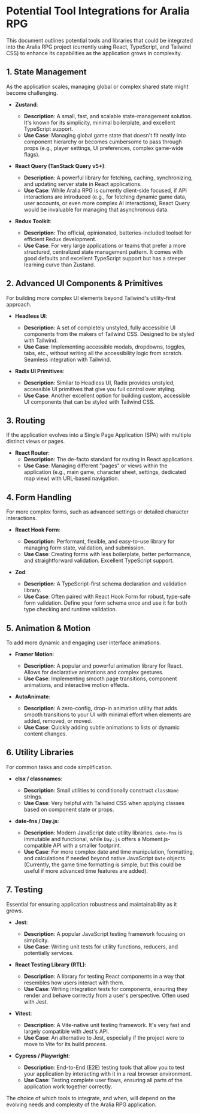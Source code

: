 
# Potential Tool Integrations for Aralia RPG

This document outlines potential tools and libraries that could be integrated into the Aralia RPG project (currently using React, TypeScript, and Tailwind CSS) to enhance its capabilities as the application grows in complexity.

## 1. State Management

As the application scales, managing global or complex shared state might become challenging.

*   **Zustand**:
    *   **Description**: A small, fast, and scalable state-management solution. It's known for its simplicity, minimal boilerplate, and excellent TypeScript support.
    *   **Use Case**: Managing global game state that doesn't fit neatly into component hierarchy or becomes cumbersome to pass through props (e.g., player settings, UI preferences, complex game-wide flags).

*   **React Query (TanStack Query v5+)**:
    *   **Description**: A powerful library for fetching, caching, synchronizing, and updating server state in React applications.
    *   **Use Case**: While Aralia RPG is currently client-side focused, if API interactions are introduced (e.g., for fetching dynamic game data, user accounts, or even more complex AI interactions), React Query would be invaluable for managing that asynchronous data.

*   **Redux Toolkit**:
    *   **Description**: The official, opinionated, batteries-included toolset for efficient Redux development.
    *   **Use Case**: For very large applications or teams that prefer a more structured, centralized state management pattern. It comes with good defaults and excellent TypeScript support but has a steeper learning curve than Zustand.

## 2. Advanced UI Components & Primitives

For building more complex UI elements beyond Tailwind's utility-first approach.

*   **Headless UI**:
    *   **Description**: A set of completely unstyled, fully accessible UI components from the makers of Tailwind CSS. Designed to be styled with Tailwind.
    *   **Use Case**: Implementing accessible modals, dropdowns, toggles, tabs, etc., without writing all the accessibility logic from scratch. Seamless integration with Tailwind.

*   **Radix UI Primitives**:
    *   **Description**: Similar to Headless UI, Radix provides unstyled, accessible UI primitives that give you full control over styling.
    *   **Use Case**: Another excellent option for building custom, accessible UI components that can be styled with Tailwind CSS.

## 3. Routing

If the application evolves into a Single Page Application (SPA) with multiple distinct views or pages.

*   **React Router**:
    *   **Description**: The de-facto standard for routing in React applications.
    *   **Use Case**: Managing different "pages" or views within the application (e.g., main game, character sheet, settings, dedicated map view) with URL-based navigation.

## 4. Form Handling

For more complex forms, such as advanced settings or detailed character interactions.

*   **React Hook Form**:
    *   **Description**: Performant, flexible, and easy-to-use library for managing form state, validation, and submission.
    *   **Use Case**: Creating forms with less boilerplate, better performance, and straightforward validation. Excellent TypeScript support.

*   **Zod**:
    *   **Description**: A TypeScript-first schema declaration and validation library.
    *   **Use Case**: Often paired with React Hook Form for robust, type-safe form validation. Define your form schema once and use it for both type checking and runtime validation.

## 5. Animation & Motion

To add more dynamic and engaging user interface animations.

*   **Framer Motion**:
    *   **Description**: A popular and powerful animation library for React. Allows for declarative animations and complex gestures.
    *   **Use Case**: Implementing smooth page transitions, component animations, and interactive motion effects.

*   **AutoAnimate**:
    *   **Description**: A zero-config, drop-in animation utility that adds smooth transitions to your UI with minimal effort when elements are added, removed, or moved.
    *   **Use Case**: Quickly adding subtle animations to lists or dynamic content changes.

## 6. Utility Libraries

For common tasks and code simplification.

*   **clsx / classnames**:
    *   **Description**: Small utilities to conditionally construct `className` strings.
    *   **Use Case**: Very helpful with Tailwind CSS when applying classes based on component state or props.

*   **date-fns / Day.js**:
    *   **Description**: Modern JavaScript date utility libraries. `date-fns` is immutable and functional, while `Day.js` offers a Moment.js-compatible API with a smaller footprint.
    *   **Use Case**: For more complex date and time manipulation, formatting, and calculations if needed beyond native JavaScript `Date` objects. (Currently, the game time formatting is simple, but this could be useful if more advanced time features are added).

## 7. Testing

Essential for ensuring application robustness and maintainability as it grows.

*   **Jest**:
    *   **Description**: A popular JavaScript testing framework focusing on simplicity.
    *   **Use Case**: Writing unit tests for utility functions, reducers, and potentially services.

*   **React Testing Library (RTL)**:
    *   **Description**: A library for testing React components in a way that resembles how users interact with them.
    *   **Use Case**: Writing integration tests for components, ensuring they render and behave correctly from a user's perspective. Often used with Jest.

*   **Vitest**:
    *   **Description**: A Vite-native unit testing framework. It's very fast and largely compatible with Jest's API.
    *   **Use Case**: An alternative to Jest, especially if the project were to move to Vite for its build process.

*   **Cypress / Playwright**:
    *   **Description**: End-to-End (E2E) testing tools that allow you to test your application by interacting with it in a real browser environment.
    *   **Use Case**: Testing complete user flows, ensuring all parts of the application work together correctly.

The choice of which tools to integrate, and when, will depend on the evolving needs and complexity of the Aralia RPG application.
